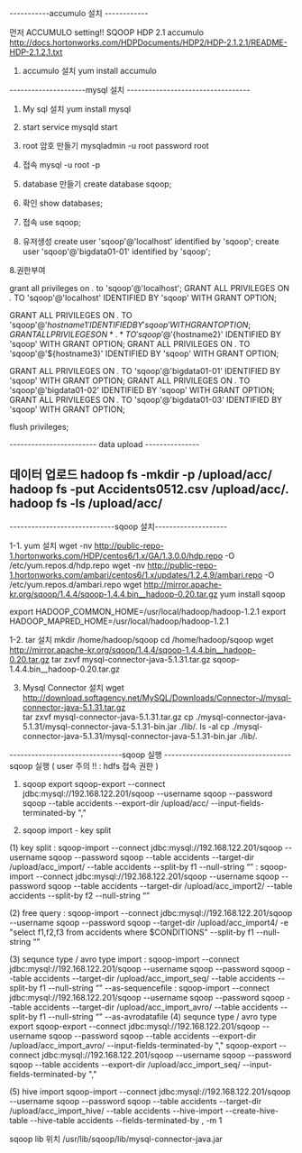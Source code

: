 -----------accumulo 설치 ------------

먼저 ACCUMULO setting!!
SQOOP HDP 2.1 accumulo
http://docs.hortonworks.com/HDPDocuments/HDP2/HDP-2.1.2.1/README-HDP-2.1.2.1.txt


1. accumulo 설치
yum install accumulo

---------------------mysql 설치 ----------------------------------
1. My sql 설치 
yum install mysql

2. start 
service mysqld start

3. root 암호 만들기
mysqladmin -u root password root


3. 접속 
mysql -u root -p  

4. database 만들기 
create database sqoop;

5. 확인 
show databases;

6. 접속
use sqoop; 

7. 유저생성
create user 'sqoop'@'localhost' identified by 'sqoop';
create user 'sqoop'@'bigdata01-01' identified by 'sqoop';


8.권한부여

grant all privileges on *.* to 'sqoop'@'localhost';
GRANT ALL PRIVILEGES ON *.* TO 'sqoop'@'localhost' IDENTIFIED BY 'sqoop' WITH GRANT OPTION;


GRANT ALL PRIVILEGES ON *.* TO 'sqoop'@'${hostname1}' IDENTIFIED BY 'sqoop' WITH GRANT OPTION;
GRANT ALL PRIVILEGES ON *.* TO 'sqoop'@'${hostname2}' IDENTIFIED BY 'sqoop' WITH GRANT OPTION;
GRANT ALL PRIVILEGES ON *.* TO 'sqoop'@'${hostname3}' IDENTIFIED BY 'sqoop' WITH GRANT OPTION;

GRANT ALL PRIVILEGES ON *.* TO 'sqoop'@'bigdata01-01' IDENTIFIED BY 'sqoop' WITH GRANT OPTION;
GRANT ALL PRIVILEGES ON *.* TO 'sqoop'@'bigdata01-02' IDENTIFIED BY 'sqoop' WITH GRANT OPTION;
GRANT ALL PRIVILEGES ON *.* TO 'sqoop'@'bigdata01-03' IDENTIFIED BY 'sqoop' WITH GRANT OPTION;



flush privileges;

------------------------ data upload ---------------

데이터 업로드 
hadoop fs -mkdir -p  /upload/acc/
hadoop fs -put Accidents0512.csv /upload/acc/.
hadoop fs -ls /upload/acc/
------------------------------------------


-----------------------------sqoop 설치--------------------

1-1. yum 설치
wget -nv http://public-repo-1.hortonworks.com/HDP/centos6/1.x/GA/1.3.0.0/hdp.repo -O /etc/yum.repos.d/hdp.repo
wget -nv http://public-repo-1.hortonworks.com/ambari/centos6/1.x/updates/1.2.4.9/ambari.repo -O /etc/yum.repos.d/ambari.repo
wget http://mirror.apache-kr.org/sqoop/1.4.4/sqoop-1.4.4.bin__hadoop-0.20.tar.gz 
yum install sqoop


export HADOOP_COMMON_HOME=/usr/local/hadoop/hadoop-1.2.1
export HADOOP_MAPRED_HOME=/usr/local/hadoop/hadoop-1.2.1

1-2. tar 설치 
mkdir /home/hadoop/sqoop
cd /home/hadoop/sqoop
wget http://mirror.apache-kr.org/sqoop/1.4.4/sqoop-1.4.4.bin__hadoop-0.20.tar.gz 
tar zxvf mysql-connector-java-5.1.31.tar.gz sqoop-1.4.4.bin__hadoop-0.20.tar.gz 

3. Mysql Connector 설치
wget  http://download.softagency.net/MySQL/Downloads/Connector-J/mysql-connector-java-5.1.31.tar.gz    
tar zxvf mysql-connector-java-5.1.31.tar.gz
cp ./mysql-connector-java-5.1.31/mysql-connector-java-5.1.31-bin.jar ./lib/.
ls -al cp ./mysql-connector-java-5.1.31/mysql-connector-java-5.1.31-bin.jar ./lib/.

-------------------------------sqoop 실행 -----------------------------------
sqoop 실행 ( user 주의 !!  : hdfs 접속 권한  ) 
1. sqoop export
sqoop-export    --connect jdbc:mysql://192.168.122.201/sqoop  --username sqoop --password sqoop  --table accidents --export-dir  /upload/acc/ --input-fields-terminated-by  "," 

2. sqoop import - key split  

(1) key split 
 : sqoop-import    --connect jdbc:mysql://192.168.122.201/sqoop  --username sqoop --password sqoop  --table accidents --target-dir /upload/acc_import/ --table accidents --split-by f1     --null-string “”
 : sqoop-import    --connect jdbc:mysql://192.168.122.201/sqoop  --username sqoop --password sqoop  --table accidents --target-dir /upload/acc_import2/ --table accidents --split-by f2     --null-string “”

(2) free query 
 : sqoop-import    --connect jdbc:mysql://192.168.122.201/sqoop  --username sqoop --password sqoop    --target-dir /upload/acc_import4/  -e "select f1,f2,f3 from accidents where \$CONDITIONS" --split-by f1    --null-string “”

(3) sequnce type / avro type import 
 : sqoop-import --connect jdbc:mysql://192.168.122.201/sqoop  --username sqoop --password sqoop  --table accidents --target-dir /upload/acc_import_seq/ --table accidents --split-by f1     --null-string “”  --as-sequencefile
 : sqoop-import --connect jdbc:mysql://192.168.122.201/sqoop  --username sqoop --password sqoop  --table accidents --target-dir /upload/acc_import_avro/ --table accidents --split-by f1     --null-string “”  --as-avrodatafile
(4) sequnce type / avro type export
 sqoop-export    --connect jdbc:mysql://192.168.122.201/sqoop  --username sqoop --password sqoop  --table accidents --export-dir  /upload/acc_import_avro/ --input-fields-terminated-by  "," 
 sqoop-export    --connect jdbc:mysql://192.168.122.201/sqoop  --username sqoop --password sqoop  --table accidents --export-dir  /upload/acc_import_seq/ --input-fields-terminated-by  "," 

(5) hive import 
  sqoop-import --connect jdbc:mysql://192.168.122.201/sqoop  --username sqoop --password sqoop  --table accidents --target-dir /upload/acc_import_hive/ --table accidents --hive-import --create-hive-table --hive-table accidents --fields-terminated-by ,  -m 1





sqoop lib 위치 
/usr/lib/sqoop/lib/mysql-connector-java.jar 








